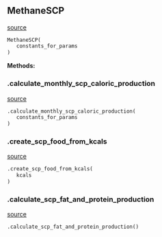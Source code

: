 #


## MethaneSCP
[source](https://github.com/allfed/allfed-integrated-model/blob/master/src/food_system/methane_scp.py/#L13)
```python 
MethaneSCP(
   constants_for_params
)
```




**Methods:**


### .calculate_monthly_scp_caloric_production
[source](https://github.com/allfed/allfed-integrated-model/blob/master/src/food_system/methane_scp.py/#L91)
```python
.calculate_monthly_scp_caloric_production(
   constants_for_params
)
```


### .create_scp_food_from_kcals
[source](https://github.com/allfed/allfed-integrated-model/blob/master/src/food_system/methane_scp.py/#L129)
```python
.create_scp_food_from_kcals(
   kcals
)
```


### .calculate_scp_fat_and_protein_production
[source](https://github.com/allfed/allfed-integrated-model/blob/master/src/food_system/methane_scp.py/#L148)
```python
.calculate_scp_fat_and_protein_production()
```

